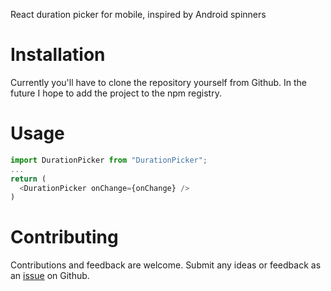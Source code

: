 React duration picker for mobile, inspired by Android spinners

# Installation

Currently you'll have to clone the repository yourself from Github. In the future I hope to add the project to the npm registry.

# Usage

```javascript
import DurationPicker from "DurationPicker";
...
return (
  <DurationPicker onChange={onChange} />
)
```

# Contributing

Contributions and feedback are welcome. Submit any ideas or feedback as an [issue](https://github.com/flurmbo/react-duration-picker/issues) on Github.
